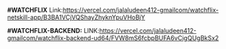 **#WATCHFLIX**
Link:https://vercel.com/jalaludeen412-gmailcom/watchflix-netskill-app/B3BA1VCjVQShayZhyknYpuVHoBjY

**#WATCHFLIX-BACKEND:**
LINK:https://vercel.com/jalaludeen412-gmailcom/watchflix-backend-ud64/FVW8mS6fcbpBUFA6vCigQUgBkSx2
